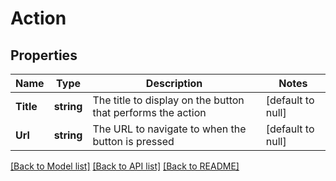 # Action

## Properties
Name | Type | Description | Notes
------------ | ------------- | ------------- | -------------
**Title** | **string** | The title to display on the button that performs the action | [default to null]
**Url** | **string** | The URL to navigate to when the button is pressed | [default to null]

[[Back to Model list]](../README.md#documentation-for-models) [[Back to API list]](../README.md#documentation-for-api-endpoints) [[Back to README]](../README.md)

